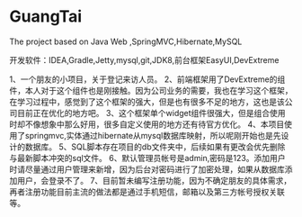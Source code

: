 # GuangTai
The project based on Java Web ,SpringMVC,Hibernate,MySQL

开发软件：IDEA,Gradle,Jetty,mysql,git,JDK8,前台框架EasyUI,DevExtreme

1、一个朋友的小项目，关于登记来访人员。
2、前端框架用了DevExtreme的组件，本人对于这个组件也是刚接触。因为公司业务的需要，我也在学习这个框架，在学习过程中，感觉到了这个框架的强大，但是也有很多不足的地方，这也是该公司目前正在优化的地方吧。
3、这个框架单个widget组件很强大，但是组合使用时却不像想象中那么好用，很多自定义使用的地方还有待官方优化。
4、本项目使用了springmvc,实体通过hibernate从mysql数据库映射，所以呢刚开始也是先设计的数据库。
5、SQL脚本存在项目的db文件夹中，后续如果有更改会优先删除与最新脚本冲突的sql文件。
6、默认管理员帐号是admin,密码是123。添加用户时请尽量通过用户管理来新增，因为后台对密码进行了加密处理，如果从数据库添加用户，会登录不了。
7、目前暂未编写注册功能，因为不确定朋友的具体需求，再者注册功能目前主流的做法都是通过手机短信，邮箱以及第三方帐号授权关联等。

